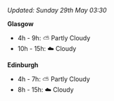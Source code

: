 *Updated: Sunday 29th May 03:30*

**Glasgow**

* 4h - 9h: :partly_sunny: Partly Cloudy
* 10h - 15h: :cloud: Cloudy

**Edinburgh**

* 4h - 7h: :partly_sunny: Partly Cloudy
* 8h - 15h: :cloud: Cloudy
